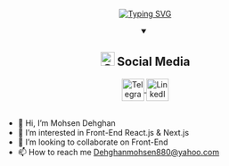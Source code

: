 <p align="center">
  <a href="https://git.io/typing-svg">
    <img src="https://readme-typing-svg.demolab.com?font=Fira+Code&size=25&pause=1000&color=84C2C0&center=true&vCenter=true&width=500&height=50&lines=Welcome+to+My+Profile+!;Hello+there+!;My+name+is+Kirill" alt="Typing SVG" />
  </a>
</p>
<details open>
<summary align="center"><h2><img alt="GIF" src="./Image/handshake2.gif" width="25px"> Social Media </h2></summary>
<div id="badges" align="center">
    <a href="https://t.me/mohsen_dhqn" target="_blank">
        <img align="center" src="https://cdn-icons-png.flaticon.com/512/2111/2111646.png" width="40" height="40" alt="Telegram"/> 
    </a>
    <a href="https://www.linkedin.com/in/mohsen-dehghan-ba4b47258" target="_blank">
        <img align="center" src="https://cdn-icons-png.flaticon.com/512/145/145807.png" width="40" height="40" alt="LinkedIn"/>  
    </a>
</div>
<br>
</details>

- 👋 Hi, I’m Mohsen Dehghan
- 👀 I’m interested in Front-End React.js & Next.js
- 💞️ I’m looking to collaborate on Front-End
- 📫 How to reach me Dehghanmohsen880@yahoo.com

<!---
Mohsendehghan78/Mohsendehghan78 is a ✨ special ✨ repository because its `README.md` (this file) appears on your GitHub profile.
You can click the Preview link to take a look at your changes.
--->
